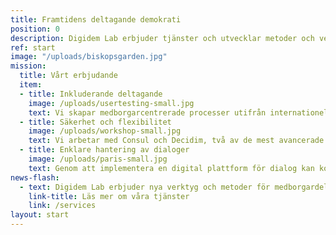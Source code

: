 ```yaml
---
title: Framtidens deltagande demokrati
position: 0
description: Digidem Lab erbjuder tjänster och utvecklar metoder och verktyg för framtidens deltagande demokrati.
ref: start
image: "/uploads/biskopsgarden.jpg"
mission:
  title: Vårt erbjudande
  item:
  - title: Inkluderande deltagande
    image: /uploads/usertesting-small.jpg
    text: Vi skapar medborgarcentrerade processer utifrån internationellt beprövade metoder för att särskilt nå underrepresenterade grupper.
  - title: Säkerhet och flexibilitet
    image: /uploads/workshop-small.jpg
    text: Vi arbetar med Consul och Decidim, två av de mest avancerade digitala plattformarna för medborgardeltagande med miljontals användare över hela världen.
  - title: Enklare hantering av dialoger
    image: /uploads/paris-small.jpg
    text: Genom att implementera en digital plattform för dialog kan kommuner samla sina processer på en och samma plats. Det underlättar för medborgarna och förenklar det långsiktiga demokratiarbetet.
news-flash:
  - text: Digidem Lab erbjuder nya verktyg och metoder för medborgardeltagande. Vi hjälper er med processdesign av deltagandeprocesser, installation och utbildning i digitala plattformar för deltagande och erbjuder workshops och föreläsningar.
    link-title: Läs mer om våra tjänster
    link: /services
layout: start
---
```

